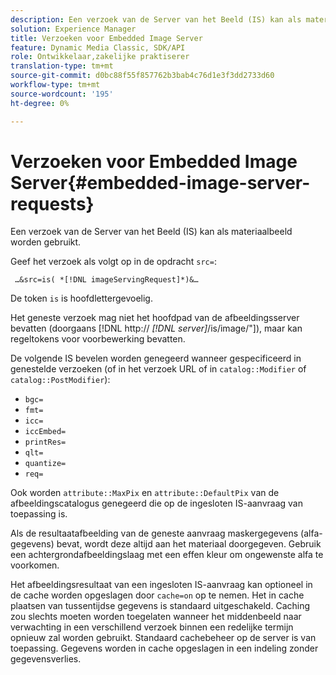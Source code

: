 ```yaml
---
description: Een verzoek van de Server van het Beeld (IS) kan als materiaalbeeld worden gebruikt.
solution: Experience Manager
title: Verzoeken voor Embedded Image Server
feature: Dynamic Media Classic, SDK/API
role: Ontwikkelaar,zakelijke praktiserer
translation-type: tm+mt
source-git-commit: d0bc88f55f857762b3bab4c76d1e3f3dd2733d60
workflow-type: tm+mt
source-wordcount: '195'
ht-degree: 0%

---
```



# Verzoeken voor Embedded Image Server{#embedded-image-server-requests}

Een verzoek van de Server van het Beeld (IS) kan als materiaalbeeld worden gebruikt.

Geef het verzoek als volgt op in de opdracht `src=`:

` …&src=is( *[!DNL imageServingRequest]*)&…`

De token `is` is hoofdlettergevoelig.

Het geneste verzoek mag niet het hoofdpad van de afbeeldingsserver bevatten (doorgaans [!DNL http:// *[!DNL server]*/is/image/&quot;]), maar kan regeltokens voor voorbewerking bevatten.

De volgende IS bevelen worden genegeerd wanneer gespecificeerd in genestelde verzoeken (of in het verzoek URL of in `catalog::Modifier` of `catalog::PostModifier`):

* `bgc=`
* `fmt=`
* `icc=`
* `iccEmbed=`
* `printRes=`
* `qlt=`
* `quantize=`
* `req=`

Ook worden `attribute::MaxPix` en `attribute::DefaultPix` van de afbeeldingscatalogus genegeerd die op de ingesloten IS-aanvraag van toepassing is.

Als de resultaatafbeelding van de geneste aanvraag maskergegevens (alfa-gegevens) bevat, wordt deze altijd aan het materiaal doorgegeven. Gebruik een achtergrondafbeeldingslaag met een effen kleur om ongewenste alfa te voorkomen.

Het afbeeldingsresultaat van een ingesloten IS-aanvraag kan optioneel in de cache worden opgeslagen door `cache=on` op te nemen. Het in cache plaatsen van tussentijdse gegevens is standaard uitgeschakeld. Caching zou slechts moeten worden toegelaten wanneer het middenbeeld naar verwachting in een verschillend verzoek binnen een redelijke termijn opnieuw zal worden gebruikt. Standaard cachebeheer op de server is van toepassing. Gegevens worden in cache opgeslagen in een indeling zonder gegevensverlies.
